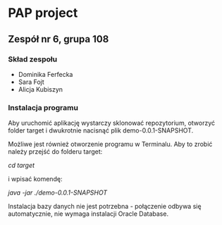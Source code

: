 # PAP project

## Zespół nr 6, grupa 108

### Skład zespołu

- Dominika Ferfecka
- Sara Fojt
- Alicja Kubiszyn

### Instalacja programu
Aby uruchomić aplikację wystarczy sklonować repozytorium, otworzyć folder target i dwukrotnie nacisnąć plik demo-0.0.1-SNAPSHOT.

Możliwe jest również otworzenie programu w Terminalu. Aby to zrobić należy przejść do folderu target:

*cd target* 

i wpisać komendę:

*java -jar ./demo-0.0.1-SNAPSHOT* 

Instalacja bazy danych nie jest potrzebna - połączenie odbywa się automatycznie, nie wymaga instalacji Oracle Database.
